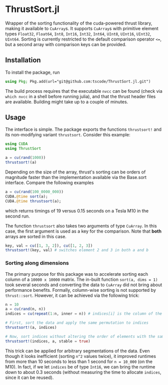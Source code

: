 
# ThrustSort.jl
Wrapper of the sorting functionality of the cuda-powered thrust library, making it available to `CuArray`s.
It supports `CuArray`s with primitive element types `Float32`, `Float64`, `Int8`, `Int16`, `Int32`, `Int64`, `UInt8`, `UInt16`, `UInt32`, `UInt64`.
Sorting is currently restricted to the default comparison operator `<=`, but a second array with comparison keys can be provided.

## Installation

To install the package, run
```julia
using Pkg; Pkg.add(url="git@github.com:tscode/ThrustSort.jl.git")
```
The build process requires that the executable `nvcc` can be found (check via `which nvcc` in a shell before running julia),
and that the thrust header files are available. Building might take up to a couple of minutes.

## Usage

The interface is simple. The package exports the functions `thrustsort!` and its non-modifying variant `thrustsort`. Consider this example:
```julia
using CUDA
using ThrustSort

a = cu(rand(1000))
thrustsort!(a)
```
Depending on the size of the array, thrust's sorting can be orders of magnitude faster than the implementation available via the Base.sort interface.
Compare the following examples
```julia
a = cu(rand(100_0000_000))
CUDA.@time sort(a);
CUDA.@time thrustsort(a);
```
which returns timings of 19 versus 0.15 seconds on a Tesla M10 in the second run.

The function `thrustsort` also takes two arguments of type `CuArray`. In this case, the first argument is used as a key for the comparison.
Note that **both** arrays are sorted in this case.
```julia
key, val = cu([1, 3, 2]), cu([1, 2, 3])
thrustsort!(key, val) # switches element 2 and 3 in both a and b
```

### Sorting along dimensions
The primary purpose for this package was to accelerate sorting each column of
a `10000 x 10000` matrix. The in-built function `sort(a, dims = 1)` took several
seconds and converting the data to `CuArray` did not bring about performance
benefits.
Formally, column-wise sorting is not supported by `thrust::sort`. However, it
can be achieved via the following trick:
```julia
n = 10
a = cu(rand(n, n))
indices = cu(repeat(1:n, inner = n)) # indices[i] is the column of the value a[i]

# First, sort the data and apply the same permutation to indices
thrustsort!(a, indices)

# Now, sort indices without altering the order of elements with the same index 
thrustsort!(indices, a, stable = true)
```
This trick can be applied for arbitrary segmentations of the data. Even though
it looks inefficient (sorting `n^2` values twice), it improved runtimes from
more than 10 seconds to less than 1 second for `n = 10_000` (on the M10). In
fact, if we let `indices` be of type `Int16`, we can bring the runtime down to
about 0.3 seconds (without measuring the time to allocate `indices`, since it
can be reused). 

